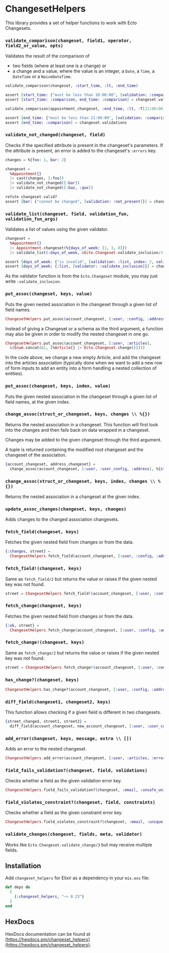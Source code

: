 # ChangesetHelpers

This library provides a set of helper functions to work with Ecto Changesets.

### `validate_comparison(changeset, field1, operator, field2_or_value, opts)`

Validates the result of the comparison of
  * two fields (where at least one is a change) or
  * a change and a value, where the value is an integer, a `Date`, a `Time`,
    a `DateTime` or a `NaiveDateTime`.

```elixir
validate_comparison(changeset, :start_time, :lt, :end_time)

assert [start_time: {"must be less than 10:00:00", [validation: :comparison]}] = changeset.errors
assert [start_time: :comparison, end_time: :comparison] = changeset.validations
```

```elixir
validate_comparison(appointment_changeset, :end_time, :lt, ~T[21:00:00])

assert [end_time: {"must be less than 21:00:00", [validation: :comparison]}] = changeset.errors
assert [end_time: :comparison] = changeset.validations
```

### `validate_not_changed(changeset, field)`

Checks if the specified attribute is present in the changeset's parameters. If the attribute is present, an error is added to the changeset's `:errors` key.

```elixir
changes = %{foo: 1, bar: 2}

changeset =
  %Appointment{}
  |> cast(changes, [:foo])
  |> validate_not_changed([:bar])
  |> validate_not_changed([:baz, :qux])

refute changeset.valid?
assert [bar: {"cannot be changed", [validation: :not_present]}] = changeset.errors
```

### `validate_list(changeset, field, validation_fun, validation_fun_args)`

Validates a list of values using the given validator.

```elixir
changeset =
  %Appointment{}
  |> Appointment.changeset(%{days_of_week: [1, 3, 8]})
  |> validate_list(:days_of_week, &Ecto.Changeset.validate_inclusion/3, [1..7])

assert [days_of_week: {"is invalid", [validation: :list, index: 2, validator: :validate_inclusion]}] = changeset.errors
assert [days_of_week: {:list, [validator: :validate_inclusion]}] = changeset.validations
```

As the validator function is from the `Ecto.Changeset` module, you may just write `:validate_inclusion`.

### `put_assoc(changeset, keys, value)`

Puts the given nested association in the changeset through a given list of field names.

```elixir
ChangesetHelpers.put_assoc(account_changeset, [:user, :config, :address], address_changeset)
```

Instead of giving a Changeset or a schema as the third argument, a function may also be given in order to modify the
nested changeset in one go.

```elixir
ChangesetHelpers.put_assoc(account_changeset, [:user, :articles],
  &(Enum.concat(&1, [%Article{} |> Ecto.Changeset.change()])))
```

In the code above, we change a new empty Article, and add the changeset into the articles association (typically done when we want to add a new
row of form inputs to add an entity into a form handling a nested collection of entities).

### `put_assoc(changeset, keys, index, value)`

Puts the given nested association in the changeset through a given list of field names, at the given index.

### `change_assoc(struct_or_changeset, keys, changes \\ %{})`

Returns the nested association in a changeset. This function will first look into the changes and then fails back on
data wrapped in a changeset.

Changes may be added to the given changeset through the third argument.

A tuple is returned containing the modified root changeset and the changeset of the association.

```elixir
{account_changeset, address_changeset} =
  change_assoc(account_changeset, [:user, :user_config, :address], %{street: "Foo street"})
```

### `change_assoc(struct_or_changeset, keys, index, changes \\ %{})`

Returns the nested association in a changeset at the given index.

### `update_assoc_changes(changeset, keys, changes)`

Adds changes to the changed association changesets.

### `fetch_field(changeset, keys)`

Fetches the given nested field from changes or from the data.

```elixir
{:changes, street} =
  ChangesetHelpers.fetch_field(account_changeset, [:user, :config, :address, :street])
```

### `fetch_field!(changeset, keys)`

Same as `fetch_field/2` but returns the value or raises if the given nested key was not found.

```elixir
street = ChangesetHelpers.fetch_field!(account_changeset, [:user, :config, :address, :street])
```

### `fetch_change(changeset, keys)`

Fetches the given nested field from changes or from the data.

```elixir
{:ok, street} =
  ChangesetHelpers.fetch_change(account_changeset, [:user, :config, :address, :street])
```

### `fetch_change!(changeset, keys)`

Same as `fetch_change/2` but returns the value or raises if the given nested key was not found.

```elixir
street = ChangesetHelpers.fetch_change!(account_changeset, [:user, :config, :address, :street])
```

### `has_change?(changeset, keys)`

```elixir
ChangesetHelpers.has_change?(account_changeset, [:user, :config, :address, :street])
```

### `diff_field(changeset1, changeset2, keys)`

This function allows checking if a given field is different in two changesets.

```elixir
{street_changed, street1, street2} =
  diff_field(account_changeset, new_account_changeset, [:user, :user_config, :address, :street])
```

### `add_error(changeset, keys, message, extra \\ [])`

Adds an error to the nested changeset.

```elixir
ChangesetHelpers.add_error(account_changeset, [:user, :articles, :error_key], "Some error")
```

### `field_fails_validation?(changeset, field, validations)`

Checks whether a field as the given validation error key.

```elixir
ChangesetHelpers.field_fails_validation?(changeset, :email, :unsafe_unique)
```

### `field_violates_constraint?(changeset, field, constraints)`

Checks whether a field as the given constraint error key.

```elixir
ChangesetHelpers.field_violates_constraint?(changeset, :email, :unique)
```

### `validate_changes(changeset, fields, meta, validator)`

Works like `Ecto.Changeset.validate_change/3` but may receive multiple fields.

## Installation

Add `changeset_helpers` for Elixir as a dependency in your `mix.exs` file:

```elixir
def deps do
  [
    {:changeset_helpers, "~> 0.23"}
  ]
end
```

## HexDocs

HexDocs documentation can be found at [https://hexdocs.pm/changeset_helpers](https://hexdocs.pm/changeset_helpers).
